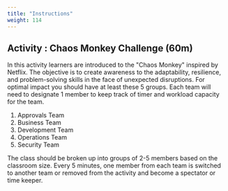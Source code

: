 ```yaml
---
title: "Instructions"
weight: 114
---
```


## Activity : Chaos Monkey Challenge (60m)

In this activity learners are introduced to the "Chaos Monkey" inspired by Netflix. The objective is to create awareness to the adaptability, resilience, and problem-solving skills in the face of unexpected disruptions. For optimal impact you should have at least these 5 groups. Each team will need to designate 1 member to keep track of timer and workload capacity for the team.

1. Approvals Team 
2. Business Team 
3. Development Team  
4. Operations Team 
5. Security Team
   
The class should be broken up into groups of 2-5 members based on the classroom size. Every 5 minutes, one member from each team is switched to another team or removed from the activity and become a spectator or time keeper. 

